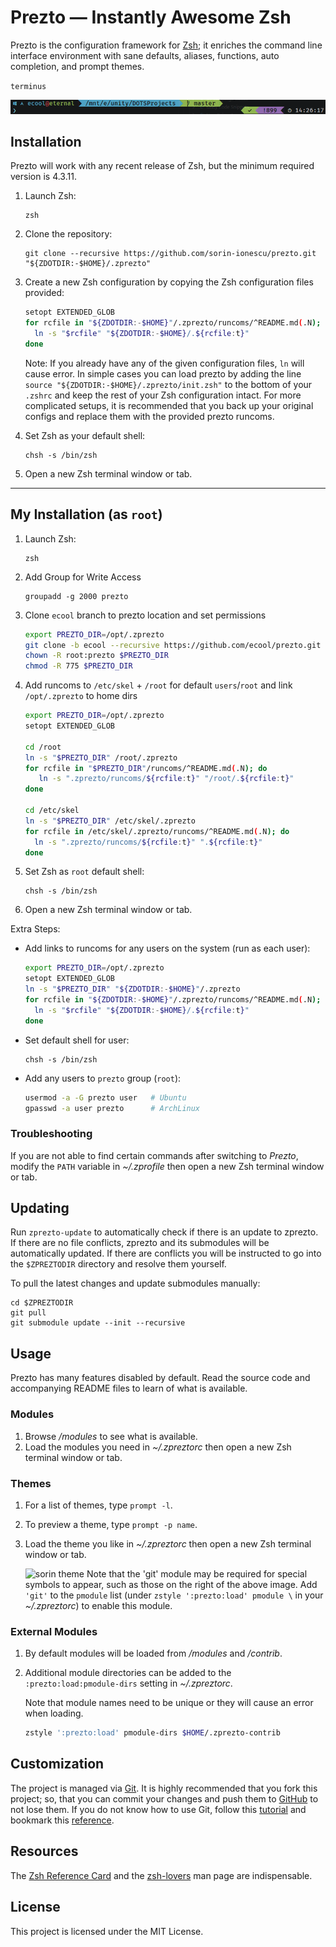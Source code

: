 Prezto — Instantly Awesome Zsh
==============================

Prezto is the configuration framework for [Zsh][1]; it enriches the command line
interface environment with sane defaults, aliases, functions, auto completion,
and prompt themes.

`terminus`

![terminus](terminus.png)

Installation
------------

Prezto will work with any recent release of Zsh, but the minimum required
version is 4.3.11.

  1. Launch Zsh:

     ```console
     zsh
     ```

  2. Clone the repository:

     ```console
     git clone --recursive https://github.com/sorin-ionescu/prezto.git "${ZDOTDIR:-$HOME}/.zprezto"
     ```

  3. Create a new Zsh configuration by copying the Zsh configuration files
     provided:

     ```sh
     setopt EXTENDED_GLOB
     for rcfile in "${ZDOTDIR:-$HOME}"/.zprezto/runcoms/^README.md(.N); do
       ln -s "$rcfile" "${ZDOTDIR:-$HOME}/.${rcfile:t}"
     done
     ```

     Note: If you already have any of the given configuration files, `ln` will
     cause error. In simple cases you can load prezto by adding the line
     `source "${ZDOTDIR:-$HOME}/.zprezto/init.zsh"` to the bottom of your
     `.zshrc` and keep the rest of your Zsh configuration intact. For more
     complicated setups, it is recommended that you back up your original
     configs and replace them with the provided prezto runcoms.

  4. Set Zsh as your default shell:

     ```console
     chsh -s /bin/zsh
     ```

  5. Open a new Zsh terminal window or tab.

---
My Installation (as `root`)
---------------

  1. Launch Zsh:

     ```console
     zsh
     ```

  1. Add Group for Write Access

     ```console
     groupadd -g 2000 prezto
     ```

  2. Clone `ecool` branch to prezto location and set permissions

      ```sh
      export PREZTO_DIR=/opt/.zprezto
      git clone -b ecool --recursive https://github.com/ecool/prezto.git "$PREZTO_DIR"
      chown -R root:prezto $PREZTO_DIR
      chmod -R 775 $PREZTO_DIR
      ```

  3. Add runcoms to `/etc/skel` + `/root` for default `users`/`root` and link `/opt/.zprezto` to home dirs

      ```sh
      export PREZTO_DIR=/opt/.zprezto
      setopt EXTENDED_GLOB
      
      cd /root
      ln -s "$PREZTO_DIR" /root/.zprezto
      for rcfile in "$PREZTO_DIR"/runcoms/^README.md(.N); do
         ln -s ".zprezto/runcoms/${rcfile:t}" "/root/.${rcfile:t}"
      done
      
      cd /etc/skel
      ln -s "$PREZTO_DIR" /etc/skel/.zprezto
      for rcfile in /etc/skel/.zprezto/runcoms/^README.md(.N); do
        ln -s ".zprezto/runcoms/${rcfile:t}" ".${rcfile:t}"
      done
      ```

  4. Set Zsh as `root` default shell:

     ```console
     chsh -s /bin/zsh
     ```

  5. Open a new Zsh terminal window or tab.

Extra Steps:

- Add links to runcoms for any users on the system (run as each user):

  ```sh
  export PREZTO_DIR=/opt/.zprezto
  setopt EXTENDED_GLOB
  ln -s "$PREZTO_DIR" "${ZDOTDIR:-$HOME}"/.zprezto
  for rcfile in "${ZDOTDIR:-$HOME}"/.zprezto/runcoms/^README.md(.N); do
    ln -s "$rcfile" "${ZDOTDIR:-$HOME}/.${rcfile:t}"
  done
  ```

- Set default shell for user:

  ```console
  chsh -s /bin/zsh
  ```

- Add any users to `prezto` group (`root`):

  ```sh
  usermod -a -G prezto user   # Ubuntu
  gpasswd -a user prezto      # ArchLinux
  ```

### Troubleshooting

If you are not able to find certain commands after switching to *Prezto*,
modify the `PATH` variable in *~/.zprofile* then open a new Zsh terminal
window or tab.

Updating
--------

Run `zprezto-update` to automatically check if there is an update to zprezto.
If there are no file conflicts, zprezto and its submodules will be
automatically updated. If there are conflicts you will be instructed to go into
the `$ZPREZTODIR` directory and resolve them yourself.

To pull the latest changes and update submodules manually:

```console
cd $ZPREZTODIR
git pull
git submodule update --init --recursive
```

Usage
-----

Prezto has many features disabled by default. Read the source code and
accompanying README files to learn of what is available.

### Modules

  1. Browse */modules* to see what is available.
  2. Load the modules you need in *~/.zpreztorc* then open a new Zsh terminal
     window or tab.

### Themes

  1. For a list of themes, type `prompt -l`.
  2. To preview a theme, type `prompt -p name`.
  3. Load the theme you like in *~/.zpreztorc* then open a new Zsh terminal
     window or tab.

     ![sorin theme][2]
     Note that the 'git' module may be required for special symbols to appear,
     such as those on the right of the above image. Add `'git'` to the `pmodule`
     list (under `zstyle ':prezto:load' pmodule \` in your *~/.zpreztorc*) to
     enable this module.

### External Modules

  1. By default modules will be loaded from */modules* and */contrib*.
  2. Additional module directories can be added to the
     `:prezto:load:pmodule-dirs` setting in *~/.zpreztorc*.

     Note that module names need to be unique or they will cause an error when
     loading.

     ```sh
     zstyle ':prezto:load' pmodule-dirs $HOME/.zprezto-contrib
     ```

Customization
-------------

The project is managed via [Git][3]. It is highly recommended that you fork this
project; so, that you can commit your changes and push them to [GitHub][4] to
not lose them. If you do not know how to use Git, follow this [tutorial][5] and
bookmark this [reference][6].

Resources
---------

The [Zsh Reference Card][7] and the [zsh-lovers][8] man page are indispensable.

License
-------

This project is licensed under the MIT License.

[1]: http://www.zsh.org
[2]: http://i.imgur.com/nrGV6pg.png "sorin theme"
[3]: http://git-scm.com
[4]: https://github.com
[5]: http://gitimmersion.com
[6]: https://git.github.io/git-reference/
[7]: http://www.bash2zsh.com/zsh_refcard/refcard.pdf
[8]: http://grml.org/zsh/zsh-lovers.html
